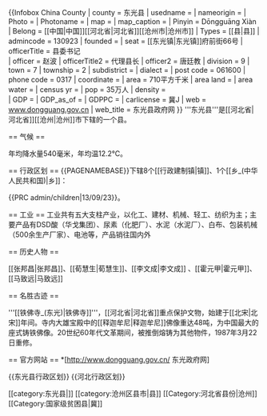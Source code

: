 {{Infobox China County
| county = 东光县
| usedname = 
| nameorigin = 
| Photo = 
| Photoname = 
| map = 
| map_caption = 
| Pinyin = Dōngguāng Xiàn
| Belong = [[中国|中国]][[河北省|河北省]][[沧州市|沧州市]]
| Types = [[县|县]]
| admincode =  130923
| founded = 
| seat = [[东光镇|东光镇]]府前街66号
| officerTitle = 县委书记  
| officer = 赵波
| officerTitle2 = 代理县长 
| officer2 = 唐廷教
| division = 9
| town = 7
| township = 2
| subdistrict = 
| dialect = 
| post code = 061600
| phone code = 0317 
| coordinate = 
| area = 710平方千米
| area land = 
| area water = 
| census yr = 
| pop = 35万人
| density =  
| GDP = 
| GDP_as_of = 
| GDPPC = 
| carlicense = 冀J
| web = www.dongguang.gov.cn
| web_title = 东光县政府网
}}
'''东光县'''是[[河北省|河北省]][[沧州|沧州]]市下辖的一个县。

== 气候 ==

年均降水量540毫米，年均温12.2℃。

== 行政区划 ==
{{PAGENAMEBASE}}下辖8个[[行政建制镇|镇]]、1个[[乡_(中华人民共和国)|乡]]：

{{PRC admin/children|13/09/23}}。

== 工业 ==
工业共有五大支柱产业，以化工、建材、机械、轻工、纺织为主；主要产品有DSD酸（华戈集团）、尿素（化肥厂）、水泥（水泥厂）、白布、包装机械（500余生产厂家）、电池等，产品销往国内外

== 历史人物 ==

[[张邦昌|张邦昌]]、[[荀慧生|荀慧生]]、[[李文成|李文成]] 、[[霍元甲|霍元甲]]、[[马致远|马致远]]

== 名胜古迹 ==

'''[[铁佛寺_(东光)|铁佛寺]]'''，[[河北省|河北省]]重点保护文物，始建于[[北宋|北宋]]年间。寺内大雄宝殿中的[[释迦牟尼|释迦牟尼]]佛像重达48吨，为中国最大的座式铸铁佛像。20世纪60年代文革期间，被推倒熔铸为其他物件，1987年3月22日重修。

== 官方网站 ==
*[http://www.dongguang.gov.cn/ 东光政府网]

{{东光县行政区划}}
{{河北行政区划}}

[[category:东光县|]]
[[category:沧州区县市|县]]
[[Category:河北省县份|沧州]]
[[Category:国家级贫困县|冀]]